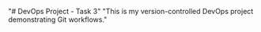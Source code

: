 "# DevOps Project - Task 3" 
"This is my version-controlled DevOps project demonstrating Git workflows." 
